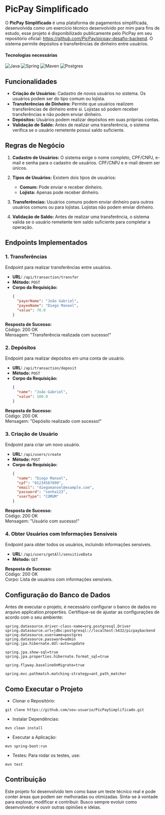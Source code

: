 # PicPay Simplificado

O **PicPay Simplificado** é uma plataforma de pagamentos simplificada, desenvolvida como um exercício técnico desenvolvido por mim para fins de estudo, esse projeto é disponibilizado publicamente pelo PicPay em seu repositório oficial: https://github.com/PicPay/picpay-desafio-backend. O sistema permite depósitos e transferências de dinheiro entre usuários.

#### Tecnologias necessárias
![Java](https://img.shields.io/badge/Java-ED8B00?style=for-the-badge&logo=openjdk&logoColor=white)
![Spring](https://img.shields.io/badge/spring-6DB33F?style=for-the-badge&logo=spring&logoColor=white)
![Maven](https://img.shields.io/badge/Apache%20Maven-C71A36?style=for-the-badge&logo=Apache%20Maven&logoColor=white)
![Postgres](https://img.shields.io/badge/PostgreSQL-316192?style=for-the-badge&logo=postgresql&logoColor=white)

## Funcionalidades

- **Criação de Usuários:** Cadastro de novos usuários no sistema. Os usuários podem ser do tipo comum ou lojista.
- **Transferências de Dinheiro:** Permite que usuários realizem transferências de dinheiro entre si. Lojistas só podem receber transferências e não podem enviar dinheiro.
- **Depósitos:** Usuários podem realizar depósitos em suas próprias contas.
- **Validação de Saldo:** Antes de realizar uma transferência, o sistema verifica se o usuário remetente possui saldo suficiente.

## Regras de Negócio

1. **Cadastro de Usuários:** O sistema exige o nome completo, CPF/CNPJ, e-mail e senha para o cadastro de usuários. CPF/CNPJ e e-mail devem ser únicos.

2. **Tipos de Usuários:** Existem dois tipos de usuários:
    - **Comum:** Pode enviar e receber dinheiro.
    - **Lojista:** Apenas pode receber dinheiro.

3. **Transferências:** Usuários comuns podem enviar dinheiro para outros usuários comuns ou para lojistas. Lojistas não podem enviar dinheiro.

4. **Validação de Saldo:** Antes de realizar uma transferência, o sistema valida se o usuário remetente tem saldo suficiente para completar a operação.

## Endpoints Implementados

### 1. Transferências

Endpoint para realizar transferências entre usuários.

- **URL:** `/api/transaction/transfer`
- **Método:** `POST`
- **Corpo da Requisição:**
  ```json
  {
    "payerName": "João Gabriel",
    "payeeName": "Diego Manoel",
    "value": 70.0
  }

**Resposta de Sucesso:**\
Código: 200 OK\
Mensagem: "Transferência realizada com sucesso!"

### 2. Depósitos

Endpoint para realizar depósitos em uma conta de usuário.

- **URL:** `/api/transaction/deposit`
- **Método:** `POST`
- **Corpo da Requisição:**
  ```json
  {
    "name": "João Gabriel",
    "value": 100.0
  }

**Resposta de Sucesso:**\
Código: 200 OK\
Mensagem: "Depósito realizado com sucesso!"

### 3. Criação de Usuário

Endpoint para criar um novo usuário.

- **URL:** `/api/users/create`
- **Método:** `POST`
- **Corpo da Requisição:**
  ```json
  {
    "name": "Diego Manoel",
    "cpf": "01234567890",
    "email": "diegomanoel@example.com",
    "password": "senha123",
    "userType": "COMUM"
  }
  
**Resposta de Sucesso:**\
Código: 200 OK\
Mensagem: "Usuário com sucesso!"
### 4. Obter Usuários com Informações Sensíveis

Endpoint para obter todos os usuários, incluindo informações sensíveis.

- **URL:** `/api/users/getAll/sensitiveData`
- **Método:** `GET`

**Resposta de Sucesso:**\
Código: 200 OK\
Corpo: Lista de usuários com informações sensíveis.

## Configuração do Banco de Dados

Antes de executar o projeto, é necessário configurar o banco de dados no arquivo application.properties. Certifique-se de ajustar as configurações de acordo com o seu ambiente:

```
spring.datasource.driver-class-name=org.postgresql.Driver
spring.datasource.url=jdbc:postgresql://localhost:5432/picpaybackend
spring.datasource.username=postgres
spring.datasource.password=admin
spring.jpa.hibernate.ddl-auto=update

spring.jpa.show-sql=true
spring.jpa.properties.hibernate.format_sql=true

spring.flyway.baselineOnMigrate=true

spring.mvc.pathmatch.matching-strategy=ant_path_matcher
```

## Como Executar o Projeto

- Clonar o Repositório:

```git clone https://github.com/seu-usuario/PicPaySimplificado.git```

- Instalar Dependências:

```mvn clean install```

- Executar a Aplicação:

```mvn spring-boot:run```

- Testes: Para rodar os testes, use:

```mvn test```

## Contribuição
Este projeto foi desenvolvido tem como base um teste técnico real e pode conter áreas que podem ser melhoradas ou otimizadas. Sinta-se à vontade para explorar, modificar e contribuir. Busco sempre evoluir como desenvolvedor e ouvir outras opiniões e ideias.